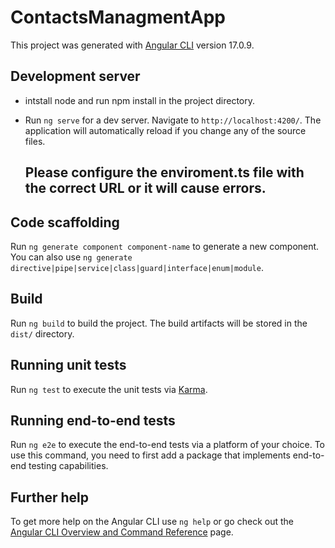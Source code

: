 # ContactsManagmentApp

This project was generated with [Angular CLI](https://github.com/angular/angular-cli) version 17.0.9.

## Development server
- intstall node and run npm install in the project directory.
- Run `ng serve` for a dev server. Navigate to `http://localhost:4200/`. The application will automatically reload if you change any of the source files.

  ## Please configure the enviroment.ts file with the correct URL or it will cause errors.

## Code scaffolding

Run `ng generate component component-name` to generate a new component. You can also use `ng generate directive|pipe|service|class|guard|interface|enum|module`.

## Build

Run `ng build` to build the project. The build artifacts will be stored in the `dist/` directory.

## Running unit tests

Run `ng test` to execute the unit tests via [Karma](https://karma-runner.github.io).

## Running end-to-end tests

Run `ng e2e` to execute the end-to-end tests via a platform of your choice. To use this command, you need to first add a package that implements end-to-end testing capabilities.

## Further help

To get more help on the Angular CLI use `ng help` or go check out the [Angular CLI Overview and Command Reference](https://angular.io/cli) page.
